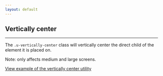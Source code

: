 ```yaml
---
layout: default
---
```


## Vertically center

<hr>

The `.u-vertically-center` class will vertically center the direct child of the element it is placed on.

Note: only affects medium and large screens.

<a href="/examples/utilities/vertically-center/"
    class="js-example">
View example of the vertically center utility
</a>
